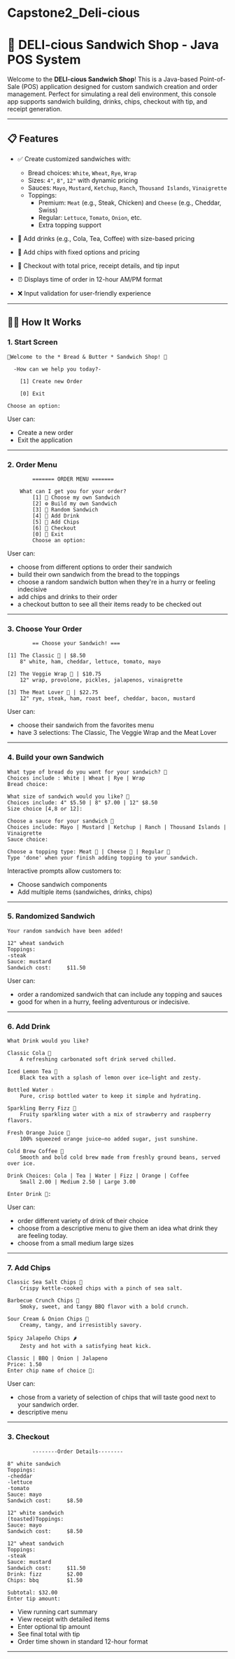 # Capstone2_Deli-cious

# 🥪 DELI-cious Sandwich Shop - Java POS System

Welcome to the **DELI-cious Sandwich Shop**! This is a Java-based Point-of-Sale (POS) application designed for custom sandwich creation and order management. Perfect for simulating a real deli environment, this console app supports sandwich building, drinks, chips, checkout with tip, and receipt generation.

---

## 📋 Features

- ✅ Create customized sandwiches with:
    - Bread choices: `White`, `Wheat`, `Rye`, `Wrap`
    - Sizes: `4"`, `8"`, `12"` with dynamic pricing
    - Sauces: `Mayo`, `Mustard`, `Ketchup`, `Ranch`, `Thousand Islands`, `Vinaigrette`
    - Toppings:
        - Premium: `Meat` (e.g., Steak, Chicken) and `Cheese` (e.g., Cheddar, Swiss)
        - Regular: `Lettuce`, `Tomato`, `Onion`, etc.
        - Extra topping support

- 🥤 Add drinks (e.g., Cola, Tea, Coffee) with size-based pricing
- 🍟 Add chips with fixed options and pricing
- 🧾 Checkout with total price, receipt details, and tip input
- ⏰ Displays time of order in 12-hour AM/PM format
- ❌ Input validation for user-friendly experience

---

## 🧑‍💻 How It Works

### 1. Start Screen

    🥪Welcome to the * Bread & Butter * Sandwich Shop! 🥪

      -How can we help you today?-

        [1] Create new Order

        [0] Exit

    Choose an option: 



User can:
- Create a new order
- Exit the application

---

### 2. Order Menu

            ======= ORDER MENU =======

        What can I get you for your order?
            [1] 🥪 Choose my own Sandwich
            [2] ⚙️ Build my own Sandwich
            [3] 🎲 Random Sandwich  
            [4] 🥤 Add Drink  
            [5] 🥔 Add Chips
            [6] 🧾 Checkout
            [0] 🚀 Exit
            Choose an option: 

User can:
- choose from different options to order their sandwich
- build their own sandwich from the bread to the toppings
- choose a random sandwich button when they're in a hurry or feeling indecisive
- add chips and drinks to their order
- a checkout button to see all their items ready to be checked out


---


### 3. Choose Your Order

            == Choose your Sandwich! ===

    [1] The Classic 🧀 | $8.50   
        8" white, ham, cheddar, lettuce, tomato, mayo

    [2] The Veggie Wrap 🥬 | $10.75   
        12" wrap, provolone, pickles, jalapenos, vinaigrette

    [3] The Meat Lover 🥩 | $22.75  
        12" rye, steak, ham, roast beef, cheddar, bacon, mustard


User can:

- choose their sandwich from the favorites menu
- have 3 selections: The Classic, The Veggie Wrap and the Meat Lover



---

### 4. Build your own Sandwich

    What type of bread do you want for your sandwich? 🍞
    Choices include : White | Wheat | Rye | Wrap
    Bread choice:

    What size of sandwich would you like? 📏
    Choices include: 4" $5.50 | 8" $7.00 | 12" $8.50
    Size choice [4,8 or 12]:

    Choose a sauce for your sandwich 🥫
    Choices include: Mayo | Mustard | Ketchup | Ranch | Thousand Islands | Vinaigrette
    Sauce choice:

    Choose a topping type: Meat 🥩 | Cheese 🧀 | Regular 🥬 
    Type 'done' when your finish adding topping to your sandwich.


Interactive prompts allow customers to:
- Choose sandwich components
- Add multiple items (sandwiches, drinks, chips)


---
### 5. Randomized Sandwich

    Your random sandwich have been added!

    12" wheat sandwich
    Toppings:
    -steak
    Sauce: mustard
    Sandwich cost:     $11.50

User can:

- order a randomized sandwich that can include any topping and sauces
- good for when in a hurry, feeling adventurous or indecisive.


---

### 6. Add Drink

    What Drink would you like?

    Classic Cola 🥤
        A refreshing carbonated soft drink served chilled.

    Iced Lemon Tea 🍋
        Black tea with a splash of lemon over ice—light and zesty.

    Bottled Water 💧
        Pure, crisp bottled water to keep it simple and hydrating.

    Sparkling Berry Fizz 🍓
        Fruity sparkling water with a mix of strawberry and raspberry flavors.

    Fresh Orange Juice 🍊
        100% squeezed orange juice—no added sugar, just sunshine.

    Cold Brew Coffee 🧋
        Smooth and bold cold brew made from freshly ground beans, served over ice.

    Drink Choices: Cola | Tea | Water | Fizz | Orange | Coffee
        Small 2.00 | Medium 2.50 | Large 3.00

    Enter Drink 🥤:

User can:
- order different variety of drink of their choice
- choose from a descriptive menu to give them an idea what drink they are feeling today.
- choose from a small medium large sizes 

---

### 7. Add Chips

    Classic Sea Salt Chips 🧂
        Crispy kettle-cooked chips with a pinch of sea salt.

    Barbecue Crunch Chips 🍖
        Smoky, sweet, and tangy BBQ flavor with a bold crunch.

    Sour Cream & Onion Chips 🧅
        Creamy, tangy, and irresistibly savory.

    Spicy Jalapeño Chips 🌶️
        Zesty and hot with a satisfying heat kick.

    Classic | BBQ | Onion | Jalapeno
    Price: 1.50
    Enter chip name of choice 🥔:

User can:
- chose from a variety of selection of chips that will taste good next to your sandwich order.
- descriptive menu

---
### 3. Checkout
            --------Order Details--------

    8" white sandwich
    Toppings:
    -cheddar
    -lettuce
    -tomato
    Sauce: mayo
    Sandwich cost:     $8.50

    12" white sandwich
    (toasted)Toppings:
    Sauce: mayo
    Sandwich cost:     $8.50

    12" wheat sandwich
    Toppings:
    -steak
    Sauce: mustard
    Sandwich cost:     $11.50
    Drink: fizz        $2.00
    Chips: bbq         $1.50

    Subtotal: $32.00
    Enter tip amount:




- View running cart summary
- View receipt with detailed items
- Enter optional tip amount
- See final total with tip
- Order time shown in standard 12-hour format

---



